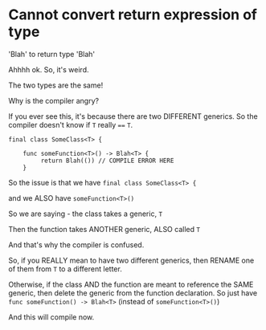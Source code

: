 # Cannot convert return expression of type 
'Blah<T>' to return type 'Blah<T>'

Ahhhh ok. So, it's weird.

The two types are the same!

Why is the compiler angry?

If you ever see this, it's because there are two DIFFERENT generics. So the compiler doesn't know if `T` really `==` `T`.

```plaintext
final class SomeClass<T> {

    func someFunction<T>() -> Blah<T> {
         return Blah(()) // COMPILE ERROR HERE
    }
```

So the issue is that we have `final class SomeClass<T> {`

and we ALSO have `someFunction<T>()`

So we are saying - the class takes a generic, `T`

Then the function takes ANOTHER generic, ALSO called `T`

And that's why the compiler is confused.

So, if you REALLY mean to have two different generics, then RENAME one of them from `T` to a different letter.

Otherwise, if the class AND the function are meant to reference the SAME generic, then delete the generic from the function declaration. So just have `func someFunction() -> Blah<T>` (instead of `someFunction<T>()`)

And this will compile now.